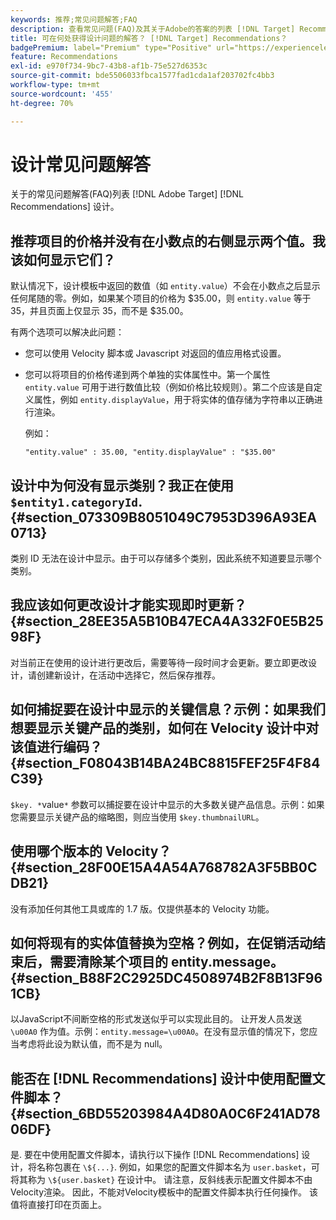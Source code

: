 ```yaml
---
keywords: 推荐;常见问题解答;FAQ
description: 查看常见问题(FAQ)及其关于Adobe的答案的列表 [!DNL Target] Recommendations设计。
title: 可在何处获得设计问题的解答？ [!DNL Target] Recommendations？
badgePremium: label="Premium" type="Positive" url="https://experienceleague.adobe.com/docs/target/using/introduction/intro.html?lang=en#premium newtab=true" tooltip="See what's included in Target Premium."
feature: Recommendations
exl-id: e970f734-9bc7-43b8-af1b-75e527d6353c
source-git-commit: bde5506033fbca1577fad1cda1af203702fc4bb3
workflow-type: tm+mt
source-wordcount: '455'
ht-degree: 70%

---
```


# 设计常见问题解答

关于的常见问题解答(FAQ)列表 [!DNL Adobe Target] [!DNL Recommendations] 设计。

## 推荐项目的价格并没有在小数点的右侧显示两个值。我该如何显示它们？

默认情况下，设计模板中返回的数值（如 `entity.value`）不会在小数点之后显示任何尾随的零。例如，如果某个项目的价格为 $35.00，则 `entity.value` 等于 35，并且页面上仅显示 35，而不是 $35.00。

有两个选项可以解决此问题：

* 您可以使用 Velocity 脚本或 Javascript 对返回的值应用格式设置。

* 您可以将项目的价格传递到两个单独的实体属性中。第一个属性 `entity.value` 可用于进行数值比较（例如价格比较规则）。第二个应该是自定义属性，例如 `entity.displayValue`，用于将实体的值存储为字符串以正确进行渲染。

   例如：

   `"entity.value" : 35.00, "entity.displayValue" : "$35.00"`

## 设计中为何没有显示类别？我正在使用 `$entity1.categoryId`. {#section_073309B8051049C7953D396A93EA0713}

类别 ID 无法在设计中显示。由于可以存储多个类别，因此系统不知道要显示哪个类别。

## 我应该如何更改设计才能实现即时更新？ {#section_28EE35A5B10B47ECA4A332F0E5B2598F}

对当前正在使用的设计进行更改后，需要等待一段时间才会更新。要立即更改设计，请创建新设计，在活动中选择它，然后保存推荐。

## 如何捕捉要在设计中显示的关键信息？示例：如果我们想要显示关键产品的类别，如何在 Velocity 设计中对该值进行编码？ {#section_F08043B14BA24BC8815FEF25F4F84C39}

`$key. *`value`*` 参数可以捕捉要在设计中显示的大多数关键产品信息。示例：如果您需要显示关键产品的缩略图，则应当使用 `$key.thumbnailURL`。

## 使用哪个版本的 Velocity？ {#section_28F00E15A4A54A768782A3F5BB0CDB21}

没有添加任何其他工具或库的 1.7 版。仅提供基本的 Velocity 功能。

## 如何将现有的实体值替换为空格？例如，在促销活动结束后，需要清除某个项目的 entity.message。 {#section_B88F2C2925DC4508974B2F8B13F961CB}

以JavaScript不间断空格的形式发送似乎可以实现此目的。 让开发人员发送 `\u00A0` 作为值。示例：`entity.message=\u00A0`。在没有显示值的情况下，您应当考虑将此设为默认值，而不是为 null。

## 能否在 [!DNL Recommendations] 设计中使用配置文件脚本？ {#section_6BD55203984A4D80A0C6F241AD7806DF}

是. 要在中使用配置文件脚本，请执行以下操作 [!DNL Recommendations] 设计，将名称包裹在 `\${...}`. 例如，如果您的配置文件脚本名为 `user.basket`，可将其称为 `\${user.basket}` 在设计中。 请注意，反斜线表示配置文件脚本不由Velocity渲染。 因此，不能对Velocity模板中的配置文件脚本执行任何操作。 该值将直接打印在页面上。
